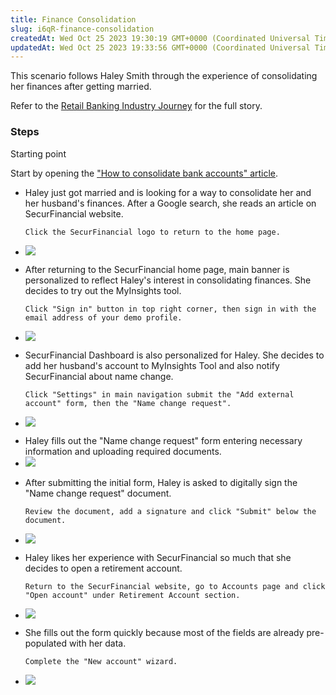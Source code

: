 ```yaml
---
title: Finance Consolidation
slug: i6qR-finance-consolidation
createdAt: Wed Oct 25 2023 19:30:19 GMT+0000 (Coordinated Universal Time)
updatedAt: Wed Oct 25 2023 19:33:56 GMT+0000 (Coordinated Universal Time)
---
```


This scenario follows Haley Smith through the experience of consolidating her finances after getting married.

Refer to the [Retail Banking Industry Journey](https://internal.adobedemo.com/content/demo-hub/en/demos/internal/fsi-retail-banking-xd.html) for the full story.



### Steps

Starting point

Start by opening the ["How to consolidate bank accounts" article](https://dsn.adobe.com/web/securfinancial2/how-to-consolidate-bank-accounts).

- Haley just got married and is looking for a way to consolidate her and her husband's finances. After a Google search, she reads an article on SecurFinancial website.

  `Click the SecurFinancial logo to return to the home page.`
- ![](../../assets/jfLdC3wLmDJsDJz0sVySk_image.png)

* After returning to the SecurFinancial home page, main banner is personalized to reflect Haley's interest in consolidating finances. She decides to try out the MyInsights tool.

  `Click "Sign in" button in top right corner, then sign in with the email address of your demo profile.`
* ![](../../assets/of3mGAHCPVSYTRG3G9M65_image.png)

- SecurFinancial Dashboard is also personalized for Haley. She decides to add her husband's account to MyInsights Tool and also notify SecurFinancial about name change.

  `Click "Settings" in main navigation submit the "Add external account" form, then the "Name change request".`
- ![](../../assets/3XWyN9Kx1Zx35BODSZWlV_image.png)

* Haley fills out the "Name change request" form entering necessary information and uploading required documents.
* ![](../../assets/mbVpPw2dm-veRXJPspJSw_image.png)

- After submitting the initial form, Haley is asked to digitally sign the "Name change request" document.

  `Review the document, add a signature and click "Submit" below the document.`
- ![](../../assets/Pg2beWr6DGisQ-V_khEnQ_image.png)

* Haley likes her experience with SecurFinancial so much that she decides to open a retirement account.

  `Return to the SecurFinancial website, go to Accounts page and click "Open account" under Retirement Account section.`
* ![](../../assets/GjlT6QnA0EtHAAN55Hu-b_image.png)

- She fills out the form quickly because most of the fields are already pre-populated with her data.

  `Complete the "New account" wizard.`
- ![](../../assets/kqToGeXvN5pZOt0tDJIBB_image.png)

